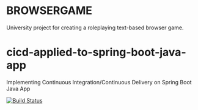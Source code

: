 # BROWSERGAME

University project for creating a roleplaying text-based browser game.

# cicd-applied-to-spring-boot-java-app
Implementing Continuous Integration/Continuous Delivery on Spring Boot Java App 

[![Build Status](https://travis-ci.com/georgi-uchkunov/cicd-applied-to-spring-boot-java-app.svg)](https://travis-ci.com/georgi-uchkunov/cicd-applied-to-spring-boot-java-app)
